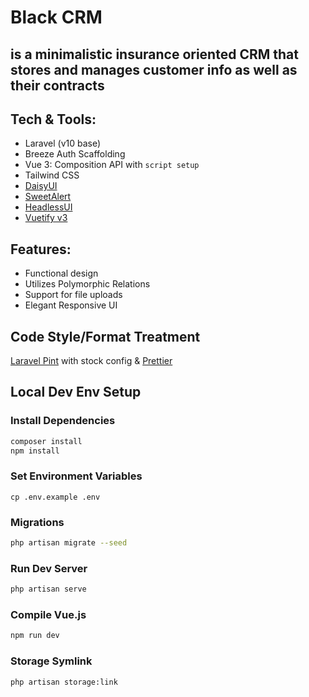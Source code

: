 # Black CRM

## is a minimalistic insurance oriented CRM that stores and manages customer info as well as their contracts

## Tech & Tools:

-   Laravel (v10 base)
-   Breeze Auth Scaffolding
-   Vue 3: Composition API with `script setup`
-   Tailwind CSS
-   [DaisyUI](https://daisyui.com/)
-   [SweetAlert](https://sweetalert2.github.io/)
-   [HeadlessUI](https://headlessui.com/)
-   [Vuetify v3](https://vuetifyjs.com/en/)

## Features:

-   Functional design
-   Utilizes Polymorphic Relations
-   Support for file uploads
-   Elegant Responsive UI

## Code Style/Format Treatment

[Laravel Pint](https://laravel.com/docs/10.x/pint) with stock config & [Prettier]()

## Local Dev Env Setup

### Install Dependencies

```bash
composer install
npm install
```

### Set Environment Variables

```
cp .env.example .env
```

### Migrations

```bash
php artisan migrate --seed
```

### Run Dev Server

```bash
php artisan serve
```

### Compile Vue.js

```bash
npm run dev
```

### Storage Symlink

```bash
php artisan storage:link
```
